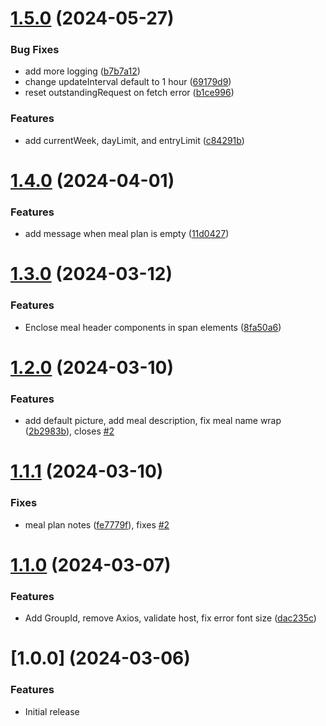 # [1.5.0](https://github.com/zanix/MMM-MealieMenu/compare/v1.4.0...v1.5.0) (2024-05-27)


### Bug Fixes

* add more logging ([b7b7a12](https://github.com/zanix/MMM-MealieMenu/commit/b7b7a1290aa2b794e56d96690770327e14ce8a82))
* change updateInterval default to 1 hour ([69179d9](https://github.com/zanix/MMM-MealieMenu/commit/69179d979e7dd6fe1081469a14b253c68f3c418f))
* reset outstandingRequest on fetch error ([b1ce996](https://github.com/zanix/MMM-MealieMenu/commit/b1ce99649adb7f95584468f61b620e9410f81263))


### Features

* add currentWeek, dayLimit, and entryLimit ([c84291b](https://github.com/zanix/MMM-MealieMenu/commit/c84291b55ead550908b9711d6a715f6198c1a564))

# [1.4.0](https://github.com/zanix/MMM-MealieMenu/compare/v1.3.0...v1.4.0) (2024-04-01)


### Features

* add message when meal plan is empty ([11d0427](https://github.com/zanix/MMM-MealieMenu/commit/11d042792632b67bade12c25f1f2c8f66b7f7ddb))

# [1.3.0](https://github.com/zanix/MMM-MealieMenu/compare/v1.2.0...v1.3.0) (2024-03-12)


### Features

* Enclose meal header components in span elements ([8fa50a6](https://github.com/zanix/MMM-MealieMenu/commit/8fa50a66979adb9300e7b9373dbf298b85639adb))

# [1.2.0](https://github.com/zanix/MMM-MealieMenu/compare/v1.1.1...v1.2.0) (2024-03-10)

### Features

- add default picture, add meal description, fix meal name wrap ([2b2983b](https://github.com/zanix/MMM-MealieMenu/commit/2b2983b38b653f6dd35de8990e9ddf4f4d5d0c76)), closes [#2](https://github.com/zanix/MMM-MealieMenu/issues/2)

# [1.1.1](https://github.com/zanix/MMM-MealieMenu/compare/v1.1.0...v1.1.1) (2024-03-10)

### Fixes

- meal plan notes ([fe7779f](https://github.com/zanix/MMM-MealieMenu/commit/fe7779f1f7ff2e3d6deebec502afde2b2c4d0892)), fixes [#2](https://github.com/zanix/MMM-MealieMenu/issues/2)

# [1.1.0](https://github.com/zanix/MMM-MealieMenu/compare/v1.0.0...v1.1.0) (2024-03-07)

### Features

- Add GroupId, remove Axios, validate host, fix error font size ([dac235c](https://github.com/zanix/MMM-MealieMenu/commit/dac235c0d7ae6dd54d6f9dc456b06f2db55fd2f6))

# [1.0.0] (2024-03-06)

### Features

- Initial release

<!-- markdownlint-disable-file -->
